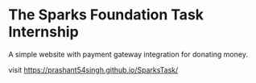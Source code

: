 # The Sparks Foundation Task Internship
     
A simple website with payment gateway integration for donating money.
    
visit https://prashant54singh.github.io/SparksTask/
